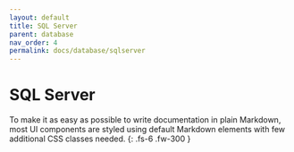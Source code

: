 ```yaml
---
layout: default
title: SQL Server
parent: database
nav_order: 4
permalink: docs/database/sqlserver
---
```


# SQL Server

To make it as easy as possible to write documentation in plain Markdown, most UI components are styled using default Markdown elements with few additional CSS classes needed.
{: .fs-6 .fw-300 }
